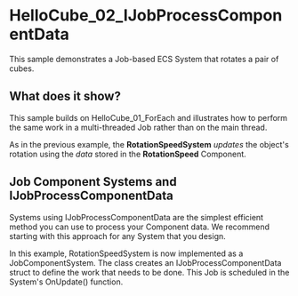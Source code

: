 # HelloCube_02_IJobProcessComponentData

This sample demonstrates a Job-based ECS System that rotates a pair of cubes. 

## What does it show?

This sample builds on HelloCube_01_ForEach and illustrates how to perform the same work in a multi-threaded Job rather than on the main thread.

As in the previous example, the **RotationSpeedSystem** *updates* the object's rotation using the *data* stored in the **RotationSpeed** Component.

## Job Component Systems and IJobProcessComponentData

Systems using IJobProcessComponentData are the simplest efficient method you can use to process your  Component data. We recommend starting with this approach for any System that you design.

In this example, RotationSpeedSystem is now implemented as a JobComponentSystem. The class creates an IJobProcessComponentData struct to define the work that needs to be done. This Job is scheduled in the System's OnUpdate() function.  

